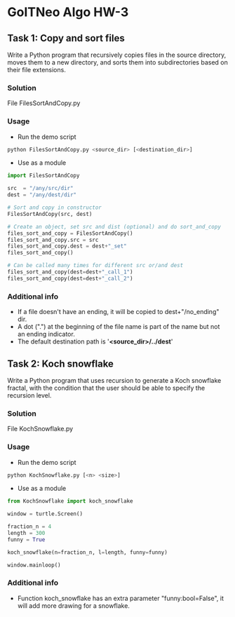# GoITNeo Algo HW-3

## Task 1: Copy and sort files
Write a Python program that recursively copies files in the source directory, moves them to a new directory, and sorts them into subdirectories based on their file extensions.

### Solution
File FilesSortAndCopy.py

### Usage

 - Run the demo script
``` python
python FilesSortAndCopy.py <source_dir> [<destination_dir>]
```

 - Use as a module
```python
import FilesSortAndCopy

src  = "/any/src/dir"
dest = "/any/dest/dir"

# Sort and copy in constructor
FilesSortAndCopy(src, dest)

# Create an object, set src and dist (optional) and do sort_and_copy
files_sort_and_copy = FilesSortAndCopy()
files_sort_and_copy.src = src
files_sort_and_copy.dest = dest+"_set"
files_sort_and_copy()

# Can be called many times for different src or/and dest
files_sort_and_copy(dest=dest+"_call_1")
files_sort_and_copy(dest=dest+"_call_2")
```

### Additional info
 - If a file doesn't have an ending, it will be copied to dest+"/no_ending" dir.
 - A dot (".") at the beginning of the file name is part of the name but not an ending indicator.
 - The default destination path is '**<source_dir>/../dest**'


## Task 2: Koch snowflake
Write a Python program that uses recursion to generate a Koch snowflake fractal, with the condition that the user should be able to specify the recursion level.

### Solution
File KochSnowflake.py

### Usage
 - Run the demo script
```python
python KochSnowflake.py [<n> <size>]
```
 - Use as a module
```python
from KochSnowflake import koch_snowflake

window = turtle.Screen()

fraction_n = 4
length = 300
funny = True

koch_snowflake(n=fraction_n, l=length, funny=funny)

window.mainloop()
```
### Additional info
 - Function koch_snowflake has an extra parameter "funny:bool=False", it will add more drawing for a snowflake.
